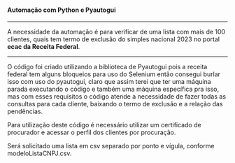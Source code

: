 #### Automação com Python e Pyautogui

---
 A necessidade da automação é para verificar de uma lista com mais de 100 clientes, quais tem termo de exclusão do simples nacional 2023 no portal **ecac da Receita Federal**.

---

O código foi criado utilizando a biblioteca de Pyautogui pois a receita federal tem alguns bloqueios para uso do Selenium então consegui burlar isso com uso do pyautogui, claro que assim terei que ter uma máquina parada executando o código e também uma máquina específica pra isso, mas com esses requisitos o código atende a necessidade de fazer todas as consultas para cada cliente, baixando o termo de exclusão e a relação das pendências.

Para utilização deste código é necessário utilizar um certificado de procurador e acessar o perfil dos clientes por procuração.

Será solicitado uma lista em csv separado por ponto e vígula, conforme modeloListaCNPJ.csv.